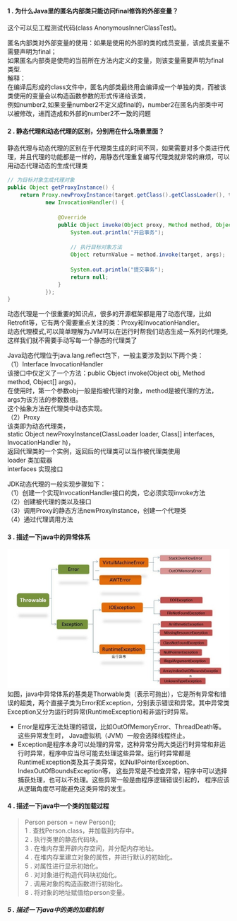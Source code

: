 #### 1 . 为什么Java里的匿名内部类只能访问final修饰的外部变量？
这个可以见工程测试代码(class AnonymousInnerClassTest)。<br>

 匿名内部类对外部变量的使用：如果是使用的外部的类的成员变量，该成员变量不需要声明为final；<br>
 如果匿名内部类是使用的当前所在方法内定义的变量，则该变量需要声明为final类型.<br>
 解释：<br>
 在编译后形成的class文件中，匿名内部类最终用会编译成一个单独的类，而被该类使用的变量会以构造函数参数的形式传递给该类，<br>
 例如number2,如果变量number2不定义成final的，number2在匿名内部类中可以被修改，进而造成和外部的number2不一致的问题<br>

#### 2 . 静态代理和动态代理的区别，分别用在什么场景里面？
 静态代理与动态代理的区别在于代理类生成的时间不同，如果需要对多个类进行代理，并且代理的功能都是一样的，用静态代理重复编写代理类就非常的麻烦，可以用动态代理动态的生成代理类
 ```java
 // 为目标对象生成代理对象
 public Object getProxyInstance() {
     return Proxy.newProxyInstance(target.getClass().getClassLoader(), target.getClass().getInterfaces(),
             new InvocationHandler() {
 
                 @Override
                 public Object invoke(Object proxy, Method method, Object[] args) throws Throwable {
                     System.out.println("开启事务");
 
                     // 执行目标对象方法
                     Object returnValue = method.invoke(target, args);
 
                     System.out.println("提交事务");
                     return null;
                 }
             });
 }
 ```
动态代理是一个很重要的知识点，很多的开源框架都是用了动态代理，比如Retrofit等，它有两个需要重点关注的类：Proxy和InvocationHandler。<br>
动态代理模式,可以简单理解为JVM可以在运行时帮我们动态生成一系列的代理类,这样我们就不需要手动写每一个静态的代理类了<br>

 Java动态代理位于java.lang.reflect包下，一般主要涉及到以下两个类：<br>
 （1）Interface InvocationHandler<br>
 该接口中仅定义了一个方法：public Object invoke(Object obj, Method method, Object[] args)，<br>
 在使用时，第一个参数obj一般是指被代理的对象，method是被代理的方法，args为该方法的参数数组。<br>
 这个抽象方法在代理类中动态实现。<br>
 （2）Proxy<br>
 该类即为动态代理类，<br>
 static Object newProxyInstance(ClassLoader loader, Class[] interfaces, InvocationHandler h)，<br>
 返回代理类的一个实例，返回后的代理类可以当作被代理类使用<br>
 loader 类加载器<br>
 interfaces 实现接口<br>
 <p>
 JDK动态代理的一般实现步骤如下：<br>
（1）创建一个实现InvocationHandler接口的类，它必须实现invoke方法<br>
（2）创建被代理的类以及接口<br>
（3）调用Proxy的静态方法newProxyInstance，创建一个代理类<br>
（4）通过代理调用方法<br>

#### 3 . 描述一下java中的异常体系
![java中的异常体系](https://github.com/liuhuan2015/AndroidReview/blob/master/interview/images/java_%E5%BC%82%E5%B8%B8.png)
如图，java中异常体系的基类是Thorwable类（表示可抛出），它是所有异常和错误的超类，两个直接子类为Error和Exception，分别表示错误和异常。其中异常类Exception又分为运行时异常(RuntimeException)和非运行时异常。<br>
* Error是程序无法处理的错误，比如OutOfMemoryError、ThreadDeath等。这些异常发生时， Java虚拟机（JVM）一般会选择线程终止。
* Exception是程序本身可以处理的异常，这种异常分两大类运行时异常和非运行时异常，程序中应当尽可能去处理这些异常。运行时异常都是RuntimeException类及其子类异常，如NullPointerException、IndexOutOfBoundsException等， 这些异常是不检查异常，程序中可以选择捕获处理，也可以不处理。这些异常一般是由程序逻辑错误引起的， 程序应该从逻辑角度尽可能避免这类异常的发生。

#### 4 . 描述一下java中一个类的加载过程
>Person person = new Person();<br>
1 . 查找Person.class，并加载到内存中。<br>
2 . 执行类里的静态代码块。<br>
3 . 在堆内存里开辟内存空间，并分配内存地址。<br>
4 . 在堆内存里建立对象的属性，并进行默认的初始化。<br>
5 . 对属性进行显示初始化。<br>
6 . 对对象进行构造代码块初始化。<br>
7 . 调用对象的构造函数进行初始化。<br>
8 . 将对象的地址赋值给person变量。<br>

##### 5 . 描述一下java中的类的加载机制

